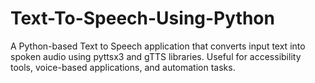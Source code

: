 # Text-To-Speech-Using-Python
A Python-based Text to Speech application that converts input text into spoken audio using pyttsx3 and gTTS libraries. Useful for accessibility tools, voice-based applications, and automation tasks.
